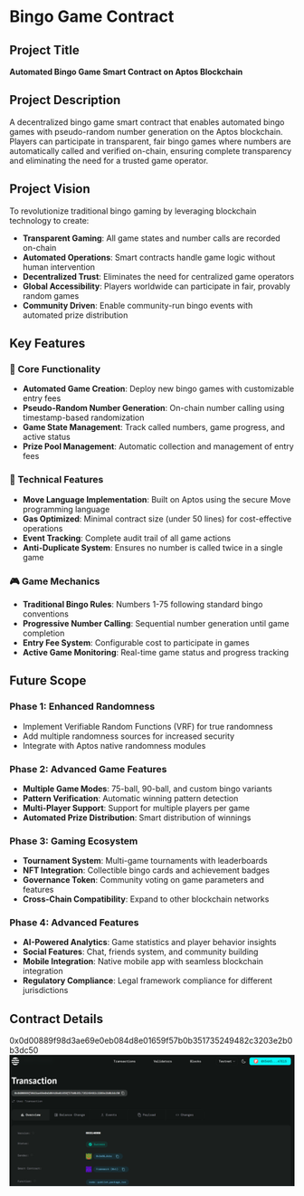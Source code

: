 # Bingo Game Contract

## Project Title
**Automated Bingo Game Smart Contract on Aptos Blockchain**

## Project Description
A decentralized bingo game smart contract that enables automated bingo games with pseudo-random number generation on the Aptos blockchain. Players can participate in transparent, fair bingo games where numbers are automatically called and verified on-chain, ensuring complete transparency and eliminating the need for a trusted game operator.

## Project Vision
To revolutionize traditional bingo gaming by leveraging blockchain technology to create:
- **Transparent Gaming**: All game states and number calls are recorded on-chain
- **Automated Operations**: Smart contracts handle game logic without human intervention  
- **Decentralized Trust**: Eliminates the need for centralized game operators
- **Global Accessibility**: Players worldwide can participate in fair, provably random games
- **Community Driven**: Enable community-run bingo events with automated prize distribution

## Key Features

### 🎯 Core Functionality
- **Automated Game Creation**: Deploy new bingo games with customizable entry fees
- **Pseudo-Random Number Generation**: On-chain number calling using timestamp-based randomization
- **Game State Management**: Track called numbers, game progress, and active status
- **Prize Pool Management**: Automatic collection and management of entry fees

### 🔧 Technical Features  
- **Move Language Implementation**: Built on Aptos using the secure Move programming language
- **Gas Optimized**: Minimal contract size (under 50 lines) for cost-effective operations
- **Event Tracking**: Complete audit trail of all game actions
- **Anti-Duplicate System**: Ensures no number is called twice in a single game

### 🎮 Game Mechanics
- **Traditional Bingo Rules**: Numbers 1-75 following standard bingo conventions
- **Progressive Number Calling**: Sequential number generation until game completion
- **Entry Fee System**: Configurable cost to participate in games
- **Active Game Monitoring**: Real-time game status and progress tracking

## Future Scope

### Phase 1: Enhanced Randomness
- Implement Verifiable Random Functions (VRF) for true randomness
- Add multiple randomness sources for increased security
- Integrate with Aptos native randomness modules

### Phase 2: Advanced Game Features
- **Multiple Game Modes**: 75-ball, 90-ball, and custom bingo variants
- **Pattern Verification**: Automatic winning pattern detection
- **Multi-Player Support**: Support for multiple players per game
- **Automated Prize Distribution**: Smart distribution of winnings

### Phase 3: Gaming Ecosystem
- **Tournament System**: Multi-game tournaments with leaderboards  
- **NFT Integration**: Collectible bingo cards and achievement badges
- **Governance Token**: Community voting on game parameters and features
- **Cross-Chain Compatibility**: Expand to other blockchain networks

### Phase 4: Advanced Features
- **AI-Powered Analytics**: Game statistics and player behavior insights
- **Social Features**: Chat, friends system, and community building
- **Mobile Integration**: Native mobile app with seamless blockchain integration
- **Regulatory Compliance**: Legal framework compliance for different jurisdictions

## Contract Details
0x0d00889f98d3ae69e0eb084d8e01659f57b0b351735249482c3203e2b0b3dc50
![alt text](<Screenshot 2025-08-07 144101.png>)